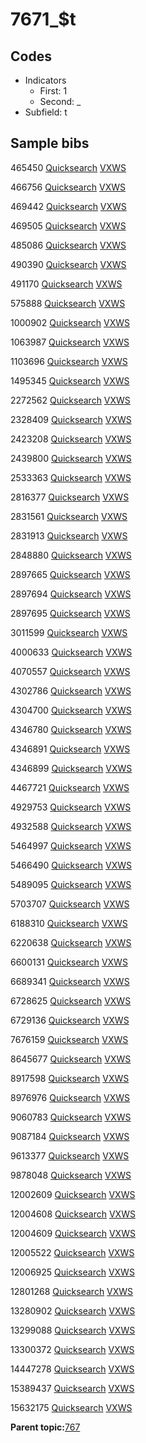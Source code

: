 # 7671\_$t

## Codes

-   Indicators
    -   First: 1
    -   Second: \_
-   Subfield: t

## Sample bibs

465450 [Quicksearch](https://search.library.yale.edu/catalog/465450) [VXWS](http://prodorbis.library.yale.edu:7014/vxws/GetHoldingsService?bibId=465450)

466756 [Quicksearch](https://search.library.yale.edu/catalog/466756) [VXWS](http://prodorbis.library.yale.edu:7014/vxws/GetHoldingsService?bibId=466756)

469442 [Quicksearch](https://search.library.yale.edu/catalog/469442) [VXWS](http://prodorbis.library.yale.edu:7014/vxws/GetHoldingsService?bibId=469442)

469505 [Quicksearch](https://search.library.yale.edu/catalog/469505) [VXWS](http://prodorbis.library.yale.edu:7014/vxws/GetHoldingsService?bibId=469505)

485086 [Quicksearch](https://search.library.yale.edu/catalog/485086) [VXWS](http://prodorbis.library.yale.edu:7014/vxws/GetHoldingsService?bibId=485086)

490390 [Quicksearch](https://search.library.yale.edu/catalog/490390) [VXWS](http://prodorbis.library.yale.edu:7014/vxws/GetHoldingsService?bibId=490390)

491170 [Quicksearch](https://search.library.yale.edu/catalog/491170) [VXWS](http://prodorbis.library.yale.edu:7014/vxws/GetHoldingsService?bibId=491170)

575888 [Quicksearch](https://search.library.yale.edu/catalog/575888) [VXWS](http://prodorbis.library.yale.edu:7014/vxws/GetHoldingsService?bibId=575888)

1000902 [Quicksearch](https://search.library.yale.edu/catalog/1000902) [VXWS](http://prodorbis.library.yale.edu:7014/vxws/GetHoldingsService?bibId=1000902)

1063987 [Quicksearch](https://search.library.yale.edu/catalog/1063987) [VXWS](http://prodorbis.library.yale.edu:7014/vxws/GetHoldingsService?bibId=1063987)

1103696 [Quicksearch](https://search.library.yale.edu/catalog/1103696) [VXWS](http://prodorbis.library.yale.edu:7014/vxws/GetHoldingsService?bibId=1103696)

1495345 [Quicksearch](https://search.library.yale.edu/catalog/1495345) [VXWS](http://prodorbis.library.yale.edu:7014/vxws/GetHoldingsService?bibId=1495345)

2272562 [Quicksearch](https://search.library.yale.edu/catalog/2272562) [VXWS](http://prodorbis.library.yale.edu:7014/vxws/GetHoldingsService?bibId=2272562)

2328409 [Quicksearch](https://search.library.yale.edu/catalog/2328409) [VXWS](http://prodorbis.library.yale.edu:7014/vxws/GetHoldingsService?bibId=2328409)

2423208 [Quicksearch](https://search.library.yale.edu/catalog/2423208) [VXWS](http://prodorbis.library.yale.edu:7014/vxws/GetHoldingsService?bibId=2423208)

2439800 [Quicksearch](https://search.library.yale.edu/catalog/2439800) [VXWS](http://prodorbis.library.yale.edu:7014/vxws/GetHoldingsService?bibId=2439800)

2533363 [Quicksearch](https://search.library.yale.edu/catalog/2533363) [VXWS](http://prodorbis.library.yale.edu:7014/vxws/GetHoldingsService?bibId=2533363)

2816377 [Quicksearch](https://search.library.yale.edu/catalog/2816377) [VXWS](http://prodorbis.library.yale.edu:7014/vxws/GetHoldingsService?bibId=2816377)

2831561 [Quicksearch](https://search.library.yale.edu/catalog/2831561) [VXWS](http://prodorbis.library.yale.edu:7014/vxws/GetHoldingsService?bibId=2831561)

2831913 [Quicksearch](https://search.library.yale.edu/catalog/2831913) [VXWS](http://prodorbis.library.yale.edu:7014/vxws/GetHoldingsService?bibId=2831913)

2848880 [Quicksearch](https://search.library.yale.edu/catalog/2848880) [VXWS](http://prodorbis.library.yale.edu:7014/vxws/GetHoldingsService?bibId=2848880)

2897665 [Quicksearch](https://search.library.yale.edu/catalog/2897665) [VXWS](http://prodorbis.library.yale.edu:7014/vxws/GetHoldingsService?bibId=2897665)

2897694 [Quicksearch](https://search.library.yale.edu/catalog/2897694) [VXWS](http://prodorbis.library.yale.edu:7014/vxws/GetHoldingsService?bibId=2897694)

2897695 [Quicksearch](https://search.library.yale.edu/catalog/2897695) [VXWS](http://prodorbis.library.yale.edu:7014/vxws/GetHoldingsService?bibId=2897695)

3011599 [Quicksearch](https://search.library.yale.edu/catalog/3011599) [VXWS](http://prodorbis.library.yale.edu:7014/vxws/GetHoldingsService?bibId=3011599)

4000633 [Quicksearch](https://search.library.yale.edu/catalog/4000633) [VXWS](http://prodorbis.library.yale.edu:7014/vxws/GetHoldingsService?bibId=4000633)

4070557 [Quicksearch](https://search.library.yale.edu/catalog/4070557) [VXWS](http://prodorbis.library.yale.edu:7014/vxws/GetHoldingsService?bibId=4070557)

4302786 [Quicksearch](https://search.library.yale.edu/catalog/4302786) [VXWS](http://prodorbis.library.yale.edu:7014/vxws/GetHoldingsService?bibId=4302786)

4304700 [Quicksearch](https://search.library.yale.edu/catalog/4304700) [VXWS](http://prodorbis.library.yale.edu:7014/vxws/GetHoldingsService?bibId=4304700)

4346780 [Quicksearch](https://search.library.yale.edu/catalog/4346780) [VXWS](http://prodorbis.library.yale.edu:7014/vxws/GetHoldingsService?bibId=4346780)

4346891 [Quicksearch](https://search.library.yale.edu/catalog/4346891) [VXWS](http://prodorbis.library.yale.edu:7014/vxws/GetHoldingsService?bibId=4346891)

4346899 [Quicksearch](https://search.library.yale.edu/catalog/4346899) [VXWS](http://prodorbis.library.yale.edu:7014/vxws/GetHoldingsService?bibId=4346899)

4467721 [Quicksearch](https://search.library.yale.edu/catalog/4467721) [VXWS](http://prodorbis.library.yale.edu:7014/vxws/GetHoldingsService?bibId=4467721)

4929753 [Quicksearch](https://search.library.yale.edu/catalog/4929753) [VXWS](http://prodorbis.library.yale.edu:7014/vxws/GetHoldingsService?bibId=4929753)

4932588 [Quicksearch](https://search.library.yale.edu/catalog/4932588) [VXWS](http://prodorbis.library.yale.edu:7014/vxws/GetHoldingsService?bibId=4932588)

5464997 [Quicksearch](https://search.library.yale.edu/catalog/5464997) [VXWS](http://prodorbis.library.yale.edu:7014/vxws/GetHoldingsService?bibId=5464997)

5466490 [Quicksearch](https://search.library.yale.edu/catalog/5466490) [VXWS](http://prodorbis.library.yale.edu:7014/vxws/GetHoldingsService?bibId=5466490)

5489095 [Quicksearch](https://search.library.yale.edu/catalog/5489095) [VXWS](http://prodorbis.library.yale.edu:7014/vxws/GetHoldingsService?bibId=5489095)

5703707 [Quicksearch](https://search.library.yale.edu/catalog/5703707) [VXWS](http://prodorbis.library.yale.edu:7014/vxws/GetHoldingsService?bibId=5703707)

6188310 [Quicksearch](https://search.library.yale.edu/catalog/6188310) [VXWS](http://prodorbis.library.yale.edu:7014/vxws/GetHoldingsService?bibId=6188310)

6220638 [Quicksearch](https://search.library.yale.edu/catalog/6220638) [VXWS](http://prodorbis.library.yale.edu:7014/vxws/GetHoldingsService?bibId=6220638)

6600131 [Quicksearch](https://search.library.yale.edu/catalog/6600131) [VXWS](http://prodorbis.library.yale.edu:7014/vxws/GetHoldingsService?bibId=6600131)

6689341 [Quicksearch](https://search.library.yale.edu/catalog/6689341) [VXWS](http://prodorbis.library.yale.edu:7014/vxws/GetHoldingsService?bibId=6689341)

6728625 [Quicksearch](https://search.library.yale.edu/catalog/6728625) [VXWS](http://prodorbis.library.yale.edu:7014/vxws/GetHoldingsService?bibId=6728625)

6729136 [Quicksearch](https://search.library.yale.edu/catalog/6729136) [VXWS](http://prodorbis.library.yale.edu:7014/vxws/GetHoldingsService?bibId=6729136)

7676159 [Quicksearch](https://search.library.yale.edu/catalog/7676159) [VXWS](http://prodorbis.library.yale.edu:7014/vxws/GetHoldingsService?bibId=7676159)

8645677 [Quicksearch](https://search.library.yale.edu/catalog/8645677) [VXWS](http://prodorbis.library.yale.edu:7014/vxws/GetHoldingsService?bibId=8645677)

8917598 [Quicksearch](https://search.library.yale.edu/catalog/8917598) [VXWS](http://prodorbis.library.yale.edu:7014/vxws/GetHoldingsService?bibId=8917598)

8976976 [Quicksearch](https://search.library.yale.edu/catalog/8976976) [VXWS](http://prodorbis.library.yale.edu:7014/vxws/GetHoldingsService?bibId=8976976)

9060783 [Quicksearch](https://search.library.yale.edu/catalog/9060783) [VXWS](http://prodorbis.library.yale.edu:7014/vxws/GetHoldingsService?bibId=9060783)

9087184 [Quicksearch](https://search.library.yale.edu/catalog/9087184) [VXWS](http://prodorbis.library.yale.edu:7014/vxws/GetHoldingsService?bibId=9087184)

9613377 [Quicksearch](https://search.library.yale.edu/catalog/9613377) [VXWS](http://prodorbis.library.yale.edu:7014/vxws/GetHoldingsService?bibId=9613377)

9878048 [Quicksearch](https://search.library.yale.edu/catalog/9878048) [VXWS](http://prodorbis.library.yale.edu:7014/vxws/GetHoldingsService?bibId=9878048)

12002609 [Quicksearch](https://search.library.yale.edu/catalog/12002609) [VXWS](http://prodorbis.library.yale.edu:7014/vxws/GetHoldingsService?bibId=12002609)

12004608 [Quicksearch](https://search.library.yale.edu/catalog/12004608) [VXWS](http://prodorbis.library.yale.edu:7014/vxws/GetHoldingsService?bibId=12004608)

12004609 [Quicksearch](https://search.library.yale.edu/catalog/12004609) [VXWS](http://prodorbis.library.yale.edu:7014/vxws/GetHoldingsService?bibId=12004609)

12005522 [Quicksearch](https://search.library.yale.edu/catalog/12005522) [VXWS](http://prodorbis.library.yale.edu:7014/vxws/GetHoldingsService?bibId=12005522)

12006925 [Quicksearch](https://search.library.yale.edu/catalog/12006925) [VXWS](http://prodorbis.library.yale.edu:7014/vxws/GetHoldingsService?bibId=12006925)

12801268 [Quicksearch](https://search.library.yale.edu/catalog/12801268) [VXWS](http://prodorbis.library.yale.edu:7014/vxws/GetHoldingsService?bibId=12801268)

13280902 [Quicksearch](https://search.library.yale.edu/catalog/13280902) [VXWS](http://prodorbis.library.yale.edu:7014/vxws/GetHoldingsService?bibId=13280902)

13299088 [Quicksearch](https://search.library.yale.edu/catalog/13299088) [VXWS](http://prodorbis.library.yale.edu:7014/vxws/GetHoldingsService?bibId=13299088)

13300372 [Quicksearch](https://search.library.yale.edu/catalog/13300372) [VXWS](http://prodorbis.library.yale.edu:7014/vxws/GetHoldingsService?bibId=13300372)

14447278 [Quicksearch](https://search.library.yale.edu/catalog/14447278) [VXWS](http://prodorbis.library.yale.edu:7014/vxws/GetHoldingsService?bibId=14447278)

15389437 [Quicksearch](https://search.library.yale.edu/catalog/15389437) [VXWS](http://prodorbis.library.yale.edu:7014/vxws/GetHoldingsService?bibId=15389437)

15632175 [Quicksearch](https://search.library.yale.edu/catalog/15632175) [VXWS](http://prodorbis.library.yale.edu:7014/vxws/GetHoldingsService?bibId=15632175)

**Parent topic:**[767](../../tags/767/767.md)

